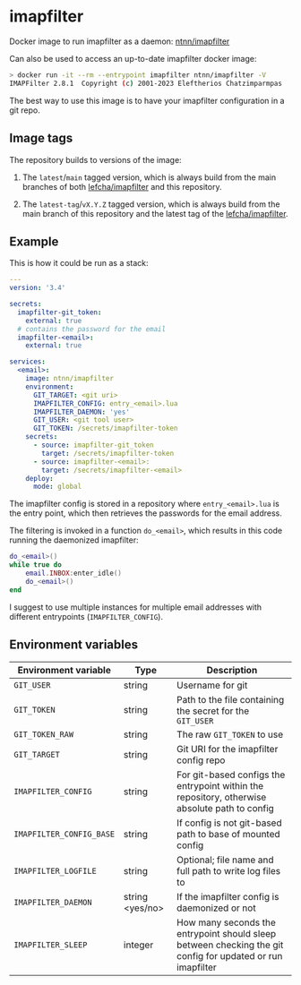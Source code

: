 # imapfilter

Docker image to run imapfilter as a daemon: [ntnn/imapfilter](https://hub.docker.com/r/ntnn/imapfilter)

Can also be used to access an up-to-date imapfilter docker image:

```bash
> docker run -it --rm --entrypoint imapfilter ntnn/imapfilter -V
IMAPFilter 2.8.1  Copyright (c) 2001-2023 Eleftherios Chatzimparmpas
```

The best way to use this image is to have your imapfilter configuration
in a git repo.

## Image tags

The repository builds to versions of the image:

1. The `latest`/`main` tagged version, which is always build from the
   main branches of both [lefcha/imapfilter][imapfilter] and this
   repository.

2. The `latest-tag`/`vX.Y.Z` tagged version, which is always build from
   the main branch of this repository and the latest tag of the
   [lefcha/imapfilter][imapfilter].

## Example

This is how it could be run as a stack:

```yaml
---
version: '3.4'

secrets:
  imapfilter-git_token:
    external: true
  # contains the password for the email
  imapfilter-<email>:
    external: true

services:
  <email>:
    image: ntnn/imapfilter
    environment:
      GIT_TARGET: <git uri>
      IMAPFILTER_CONFIG: entry_<email>.lua
      IMAPFILTER_DAEMON: 'yes'
      GIT_USER: <git tool user>
      GIT_TOKEN: /secrets/imapfilter-token
    secrets:
      - source: imapfilter-git_token
        target: /secrets/imapfilter-token
      - source: imapfilter-<email>:
        target: /secrets/imapfilter-<email>
    deploy:
      mode: global
```

The imapfilter config is stored in a repository where `entry_<email>.lua` is
the entry point, which then retrieves the passwords for the email
address.

The filtering is invoked in a function `do_<email>`, which results in
this code running the daemonized imapfilter:

```lua
do_<email>()
while true do
    email.INBOX:enter_idle()
    do_<email>()
end
```

I suggest to use multiple instances for multiple email addresses with
different entrypoints (`IMAPFILTER_CONFIG`).

## Environment variables

| Environment variable | Type | Description |
| --- | --- | --- |
| `GIT_USER` | string | Username for git |
| `GIT_TOKEN` | string | Path to the file containing the secret for the `GIT_USER` |
| `GIT_TOKEN_RAW` | string | The raw `GIT_TOKEN` to use |
| `GIT_TARGET` | string | Git URI for the imapfilter config repo |
| `IMAPFILTER_CONFIG` | string | For git-based configs the entrypoint within the repository, otherwise absolute path to config |
| `IMAPFILTER_CONFIG_BASE` | string | If config is not git-based path to base of mounted config |
| `IMAPFILTER_LOGFILE` | string | Optional; file name and full path to write log files to |
| `IMAPFILTER_DAEMON` | string <yes/no> | If the imapfilter config is daemonized or not |
| `IMAPFILTER_SLEEP` | integer | How many seconds the entrypoint should sleep between checking the git config for updated or run imapfilter |

[imapfilter]: https://github.com/lefcha/imapfilter
